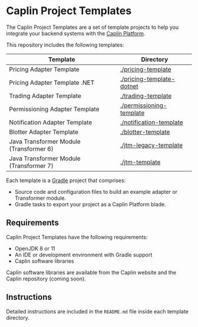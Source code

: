 # Caplin Project Templates

The Caplin Project Templates are a set of template projects to help you integrate your backend systems with the [Caplin Platform](https://www.caplin.com/developer/component/platform-architecture).


This repository includes the following templates:

| Template                                 | Directory                                                                                   |
|------------------------------------------|---------------------------------------------------------------------------------------------|
| Pricing Adapter Template                 | [./pricing-template](./pricing-template#caplin-pricing-adapter-template)                    |
| Pricing Adapter Template .NET            | [./pricing-template-dotnet](./pricing-template-dotnet#caplin-pricing-adapter-template-dotnet)             |
| Trading Adapter Template                 | [./trading-template](./trading-template#caplin-trading-adapter-template)                    |
| Permissioning Adapter Template           | [./permissioning-template](./permissioning-template#caplin-permissioning-adapter-template)  |
| Notification Adapter Template            | [./notification-template](./notification-template#caplin-notification-adapter-template)     |
| Blotter Adapter Template                 | [./blotter-template](./blotter-template#caplin-blotter-adapter-template)                    |
| Java Transformer Module (Transformer 6)  | [./jtm-legacy-template](./jtm-legacy-template#caplin-legacy-jtm-template)                   |
| Java Transformer Module (Transformer 7)  | [./jtm-template](./jtm-template#caplin-jtm-template)                                        |

Each template is a [Gradle](https://gradle.org/) project that comprises:

* Source code and configuration files to build an example adapter or Transformer module.
* Gradle tasks to export your project as a Caplin Platform blade.

## Requirements

Caplin Project Templates have the following requirements:

* OpenJDK 8 or 11
* An IDE or development environment with Gradle support
* Caplin software libraries

Caplin software libraries are available from the Caplin website and the Caplin repository (coming soon).

## Instructions

Detailed instructions are included in the `README.md` file inside each template directory.
